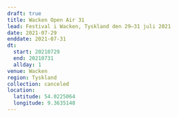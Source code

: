 ```yaml
---
draft: true
title: Wacken Open Air 31
lead: Festival i Wacken, Tyskland den 29–31 juli 2021
date: 2021-07-29
enddate: 2021-07-31
dt:
  start: 20210729
  end: 20210731
  allday: 1
venue: Wacken
region: Tyskland
collection: canceled
location:
  latitude: 54.0225064
  longitude: 9.3635148
---
```

